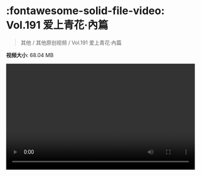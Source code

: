 # :fontawesome-solid-file-video: Vol.191 爱上青花·內篇

> 其他 / 其他原创视频 / Vol.191 爱上青花·內篇

**视频大小**: 68.04 MB

<video id="V-d47e31fb291c6abc37a904e94fe0b7df" width="512" height="288" preload="none" playsinline webkit-playsinline></video>